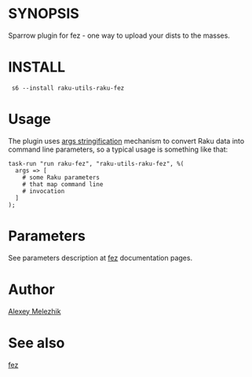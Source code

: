 # SYNOPSIS

Sparrow plugin for fez - one way to upload your dists to the masses.

# INSTALL

     s6 --install raku-utils-raku-fez

# Usage

The plugin uses [args stringification](https://github.com/melezhik/Sparrow6/blob/master/documentation/development.md#args-stringification)
mechanism to convert Raku data into command line parameters, so a typical usage is something like that:

    task-run "run raku-fez", "raku-utils-raku-fez", %(
      args => [
        # some Raku parameters
        # that map command line
        # invocation
      ]
    );

# Parameters

See parameters description at [fez](https://github.com/tony-o/raku-fez.git) documentation pages.

# Author

[Alexey Melezhik](mailto:melezhik@gmail.com)

# See also

[fez](https://github.com/tony-o/raku-fez.git)

